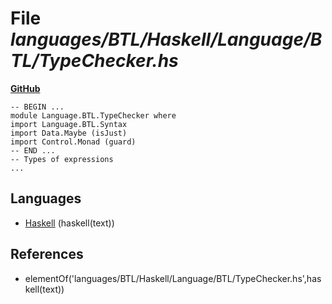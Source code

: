 # File _languages/BTL/Haskell/Language/BTL/TypeChecker.hs_
**[GitHub](https://github.com/softlang/yas/blob/master/languages/BTL/Haskell/Language/BTL/TypeChecker.hs)**
```
-- BEGIN ...
module Language.BTL.TypeChecker where
import Language.BTL.Syntax
import Data.Maybe (isJust)
import Control.Monad (guard)
-- END ...
-- Types of expressions
...
```

## Languages
* [Haskell](../languages/Haskell.md) (haskell(text))

## References
* elementOf('languages/BTL/Haskell/Language/BTL/TypeChecker.hs',haskell(text))
